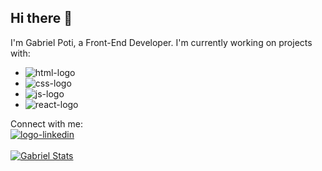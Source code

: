 ## Hi there 👋

I'm Gabriel Poti, a Front-End Developer. I'm currently working on projects with:
<br>
- <img src="https://img.shields.io/badge/HTML5-E34F26?style=for-the-badge&logo=html5&logoColor=white" alt= "html-logo" />
- <img src="https://img.shields.io/badge/CSS3-1572B6?style=for-the-badge&logo=css3&logoColor=white" alt= "css-logo" />
- <img src="https://img.shields.io/badge/JavaScript-F7DF1E?style=for-the-badge&logo=javascript&logoColor=black" alt= "js-logo" />
- <img src="https://img.shields.io/badge/React-20232A?style=for-the-badge&logo=react&logoColor=61DAFB" alt= "react-logo" />
Connect with me:
<br>
<a href= "www.linkedin.com/in/gabriel-braga-poti-8556791a4"> <img src="https://img.shields.io/badge/LinkedIn-0077B5?style=for-the-badge&logo=linkedin&logoColor=white" alt="logo-linkedin" /> <a/>
<br>
<br>
[![Gabriel Stats](https://github-readme-stats.vercel.app/api?username=gabrielpoti)](https://github.com/anuraghazra/github-readme-stats)
